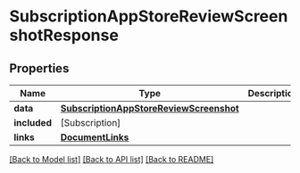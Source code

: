 # SubscriptionAppStoreReviewScreenshotResponse

## Properties
Name | Type | Description | Notes
------------ | ------------- | ------------- | -------------
**data** | [**SubscriptionAppStoreReviewScreenshot**](SubscriptionAppStoreReviewScreenshot.md) |  | 
**included** | [Subscription] |  | [optional] 
**links** | [**DocumentLinks**](DocumentLinks.md) |  | 

[[Back to Model list]](../README.md#documentation-for-models) [[Back to API list]](../README.md#documentation-for-api-endpoints) [[Back to README]](../README.md)


